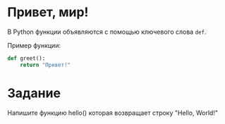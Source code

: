 # Привет, мир!

В Python функции объявляются с помощью ключевого слова `def`.

Пример функции:
```python
def greet():
    return "Привет!"
```

# Задание

Напишите функцию hello() которая возвращает строку "Hello, World!"
